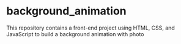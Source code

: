 # background_animation
This repository contains a front-end project using HTML, CSS, and JavaScript to build a background animation with photo
